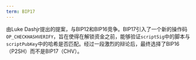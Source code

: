 ```yaml
---
term: BIP17
---
```


由Luke Dashjr提出的提案，与BIP12和BIP16竞争。BIP17引入了一个新的操作码`OP_CHECKHASHVERIFY`，旨在使得在解锁资金之前，能够验证`scriptSig`中的脚本与`scriptPubKey`中的哈希是否匹配。经过一段激烈的辩论后，最终选择了BIP16（P2SH）而不是BIP17（CHV）。